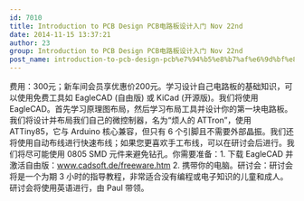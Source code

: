 ```yaml
---
id: 7010
title: Introduction to PCB Design PCB电路板设计入门 Nov 22nd
date: 2014-11-15 13:37:21
author: 23
group: Introduction to PCB Design PCB电路板设计入门 Nov 22nd
post_name: introduction-to-pcb-design-pcb%e7%94%b5%e8%b7%af%e6%9d%bf%e8%ae%be%e8%ae%a1%e5%85%a5%e9%97%a8-nov-22nd
---
```


费用：300元；新车间会员享优惠价200元。学习设计自己电路板的基础知识，可以使用免费工具如 EagleCAD (自由版) 或 KiCad (开源版)。我们将使用 EagleCAD。首先学习原理图布局，然后学习布局工具并设计你的第一块电路板。我们将设计并布局我们自己的微控制器，名为“烦人的 ATTron”，使用 ATTiny85，它与 Arduino 核心兼容，但只有 6 个引脚且不需要外部晶振。我们还将使用自动布线进行快速布线；如果您更喜欢手工布线，可以在研讨会后进行。我们将尽可能使用 0805 SMD 元件来避免钻孔。你需要准备：1. 下载 EagleCAD 并激活自由版：www.cadsoft.de/freeware.htm 2. 携带你的电脑。研讨会：研讨会将是一个为期 3 小时的指导教程，非常适合没有编程或电子知识的儿童和成人。研讨会将使用英语进行，由 Paul 带领。